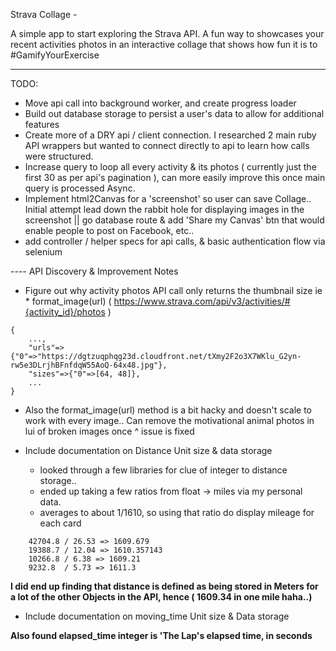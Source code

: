 Strava Collage -

A simple app to start exploring the Strava API. A fun way to showcases your recent activities photos in an interactive collage that shows how fun it is to #GamifyYourExercise

--------

TODO:

* Move api call into background worker, and create progress loader
* Build out database storage to persist a user's data to allow for additional features
* Create more of a DRY api / client connection. I researched 2 main ruby API wrappers but wanted to connect directly to api to learn how calls were structured.
* Increase query to loop all every activity & its photos ( currently just the first 30 as per api's pagination ), can more easily improve this once main query is processed Async.
* Implement html2Canvas for a 'screenshot' so user can save Collage.. Initial attempt lead down the rabbit hole for displaying images in the screenshot || go database route & add 'Share my Canvas' btn that would enable people to post on Facebook, etc.. 
* add controller / helper specs for api calls, & basic authentication flow via selenium


---- API Discovery & Improvement Notes

* Figure out why activity photos API call only returns the thumbnail size ie * format_image(url) ( https://www.strava.com/api/v3/activities/#{activity_id}/photos )
```
{
	...,
	"urls"=>{"0"=>"https://dgtzuqphqg23d.cloudfront.net/tXmy2F2o3X7WKlu_G2yn-rw5e3DLrjhBFnfdqW55AoQ-64x48.jpg"},
	"sizes"=>{"0"=>[64, 48]},
	...
}
```
* Also the format_image(url) method is a bit hacky and doesn't scale to work with every image.. Can remove the motivational animal photos in lui of broken images once ^ issue is fixed

* Include documentation on Distance Unit size & data storage
	- looked through a few libraries for clue of integer to distance storage..
	- ended up taking a few ratios from float -> miles via my personal data.
	- averages to about 1/1610, so using that ratio do display mileage for each card
```
	42704.8	/ 26.53	=> 1609.679
	19388.7	/ 12.04 => 1610.357143
	10266.8	/ 6.38 => 1609.21
	9232.8	/ 5.73 => 1611.3
```

**I did end up finding that distance is defined as being stored in Meters for a lot of the other Objects in the API, hence ( 1609.34 in one mile haha..)**

* Include documentation on moving_time Unit size & Data storage

**Also found elapsed_time integer	is 'The <object> Lap's elapsed time, in seconds**
